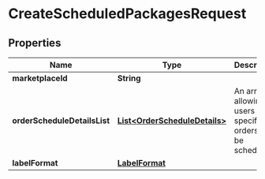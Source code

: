 
# CreateScheduledPackagesRequest

## Properties
Name | Type | Description | Notes
------------ | ------------- | ------------- | -------------
**marketplaceId** | **String** |  | 
**orderScheduleDetailsList** | [**List&lt;OrderScheduleDetails&gt;**](OrderScheduleDetails.md) | An array allowing users to specify orders to be scheduled. | 
**labelFormat** | [**LabelFormat**](LabelFormat.md) |  | 



